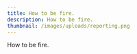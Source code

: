 ```yaml
---
title: How to be fire.
description: How to be fire.
thumbnail: /images/uploads/reporting.png
---
```

How to be fire.